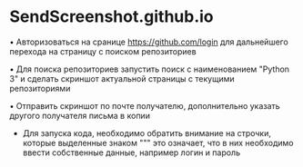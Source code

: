 # SendScreenshot.github.io

•	Авторизоваться на сранице https://github.com/login для дальнейшего перехода на страницу с поиском репозиториев

•	Для поиска репозиториев запустить поиск с наименованием "Python 3" и сделать скриншот актуальной страницы с текущими репозиториями

•	Отправить скриншот по почте получателю, дополнительно указать другого получателя письма в копии

* Для запуска кода, необходимо обратить внимание на строчки, которые выделенные знаком """ это означает, что в них необходимо ввести собственные данные, например логин и пароль
